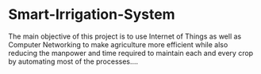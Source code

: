 # Smart-Irrigation-System
The main objective of this project is to use Internet of Things as well as Computer Networking to  make agriculture more efficient while also reducing the manpower and time required to maintain each  and every crop by automating most of the processes....
